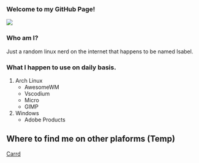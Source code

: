 ### Welcome to my GitHub Page!
<p align="Left">
  <img src="https://avatars.githubusercontent.com/u/114378481?v=4"/>
</p>

### Who am I?
Just a random linux nerd on the internet that happens to be named Isabel.

### What I happen to use on daily basis.
1. Arch Linux
     - AwesomeWM
     - Vscodium
     - Micro
     - GIMP
2. Windows
     - Adobe Products
     
## Where to find me on other plaforms (Temp)
[Carrd](https://isabelinc.carrd.co/)
